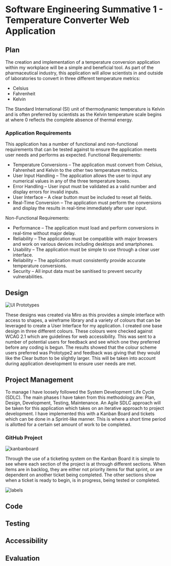 # Software Engineering Summative 1 - Temperature Converter Web Application
## Plan
The creation and implementation of a temperature conversion application within my workplace will be a simple and beneficial tool. As part of the pharmaceutical industry, this application will allow scientists in and outside of laboratories to convert in three different temperature metrics:
* Celsius
* Fahrenheit
* Kelvin

The Standard International (SI) unit of thermodynamic temperature is Kelvin and is often preferred by scientists as the Kelvin temperature scale begins at where 0 reflects the complete absence of thermal energy.

### Application Requirements
This application has a number of functional and non-functional requirements that can be tested against to ensure the application meets user needs and performs as expected.
Functional Requirements:
* Temperature Conversions – The application must convert from Celsius, Fahrenheit and Kelvin to the other two temperature metrics.
* User Input Handling – The application allows the user to input any numerical values in any of the three temperature boxes.
* Error Handling – User input must be validated as a valid number and display errors for invalid inputs.
* User Interface – A clear button must be included to reset all fields.
* Real-Time Conversion – The application must perform the conversions and display the results in real-time immediately after user input.

Non-Functional Requirements:
* Performance – The application must load and perform conversions in real-time without major delay.
* Reliability – The application must be compatible with major browsers and work on various devices including desktops and smartphones.
* Usability – The application must be simple to use through a clear user interface.
* Reliability – The application must consistently provide accurate temperature conversions.
* Security – All input data must be sanitised to prevent security vulnerabilities.


## Design
![UI Prototypes](https://github.com/hrishikavaiwala/Software-Engineering-Summative-1/assets/126560322/d4bb7be7-bef9-4395-a944-07a4bfd19a47)

These designs was created via Miro as this provides a simple interface with access to shapes, a wireframe library and a variety of colours that can be leveraged to create a User Interface for my application. I created one base design in three different colours. These colours were checked against WCAG 2.1 which are guidelines for web accessibility. This was sent to a number of potential users for feedback and see which one they preferred before any coding is begun.
The results showed that the colour scheme users preferred was Prototype2 and feedback was giving that they would like the Clear button to be slightly larger. This will be taken into account during application development to ensure user needs are met.

## Project Management
To manage I have loosely followed the System Development Life Cycle (SDLC). The main phases I have taken from this methodology are: Plan, Design, Development, Testing, Maintenance. An Agile SDLC approach will be taken for this application which takes on an iterative approach to project development.
I have implemented this with a Kanban Board and tickets which can be done in a Sprint-like manner. This is where a short time period is allotted for a certain set amount of work to be completed.

### GitHub Project
![kanbanboard](https://github.com/hrishikavaiwala/Software-Engineering-Summative-1/assets/126560322/e3a8bad6-0c0a-48ac-b277-3ec5526e9177)

Through the use of a ticketing system on the Kanban Board it is simple to see where each section of the project is at through different sections. When items are in backlog, they are either not priority items for that sprint, or are dependent on another ticket being completed. The other sections show when a ticket is ready to begin, is in progress, being tested or completed.

![labels](https://github.com/hrishikavaiwala/Software-Engineering-Summative-1/assets/126560322/6ccf0cd8-7d72-46d2-8101-833e68946a88)

## Code
## Testing
## Accessibility
## Evaluation
